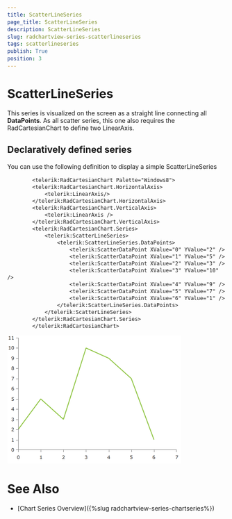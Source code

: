 ```yaml
---
title: ScatterLineSeries
page_title: ScatterLineSeries
description: ScatterLineSeries
slug: radchartview-series-scatterlineseries
tags: scatterlineseries
publish: True
position: 3
---
```


# ScatterLineSeries



This series is visualized on the screen as a straight line connecting all __DataPoints__. As all scatter series, this one also requires the RadCartesianChart to define two LinearAxis.
      

## Declaratively defined series

You can use the following definition to display a simple ScatterLineSeries

	
            <telerik:RadCartesianChart Palette="Windows8">
            <telerik:RadCartesianChart.HorizontalAxis>
                <telerik:LinearAxis/>
            </telerik:RadCartesianChart.HorizontalAxis>
            <telerik:RadCartesianChart.VerticalAxis>
                <telerik:LinearAxis />
            </telerik:RadCartesianChart.VerticalAxis>
            <telerik:RadCartesianChart.Series>
                <telerik:ScatterLineSeries>
                    <telerik:ScatterLineSeries.DataPoints>
                        <telerik:ScatterDataPoint XValue="0" YValue="2" />
                        <telerik:ScatterDataPoint XValue="1" YValue="5" />
                        <telerik:ScatterDataPoint XValue="2" YValue="3" />
                        <telerik:ScatterDataPoint XValue="3" YValue="10" />
                        <telerik:ScatterDataPoint XValue="4" YValue="9" />
                        <telerik:ScatterDataPoint XValue="5" YValue="7" />
                        <telerik:ScatterDataPoint XValue="6" YValue="1" />
                    </telerik:ScatterLineSeries.DataPoints>
                </telerik:ScatterLineSeries>
            </telerik:RadCartesianChart.Series>
            </telerik:RadCartesianChart>

![radchartview-series-scatterlineseries](images/radchartview-series-scatterlineseries.png)

# See Also

 * [Chart Series Overview]({%slug radchartview-series-chartseries%})
